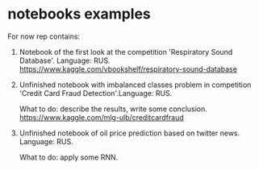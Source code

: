 # notebooks examples
For now rep contains: 
1. Notebook of the first look at the competition 'Respiratory Sound Database'. Language: RUS.
                        https://www.kaggle.com/vbookshelf/respiratory-sound-database
2. Unfinished notebook with imbalanced classes problem in competition 'Credit Card Fraud Detection'.Language: RUS.

	What to do: describe the results, write some conclusion.
			 https://www.kaggle.com/mlg-ulb/creditcardfraud
3. Unfinished notebook of oil price prediction based on twitter news. Language: RUS.

	What to do: apply some RNN. 
